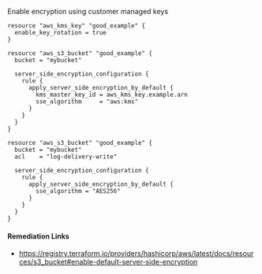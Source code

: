 
Enable encryption using customer managed keys

```hcl
resource "aws_kms_key" "good_example" {
  enable_key_rotation = true
}

resource "aws_s3_bucket" "good_example" {
  bucket = "mybucket"

  server_side_encryption_configuration {
    rule {
      apply_server_side_encryption_by_default {
        kms_master_key_id = aws_kms_key.example.arn
        sse_algorithm     = "aws:kms"
      }
    }
  }
}
```
```hcl
resource "aws_s3_bucket" "good_example" {
  bucket = "mybucket"
  acl    = "log-delivery-write"

  server_side_encryption_configuration {
    rule {
      apply_server_side_encryption_by_default {
        sse_algorithm = "AES256"
      }
    }
  }
}
```

#### Remediation Links
 - https://registry.terraform.io/providers/hashicorp/aws/latest/docs/resources/s3_bucket#enable-default-server-side-encryption

